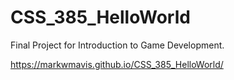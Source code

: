 # CSS_385_HelloWorld
 Final Project for Introduction to Game Development.

https://markwmavis.github.io/CSS_385_HelloWorld/
